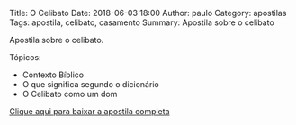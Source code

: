 Title: O Celibato
Date: 2018-06-03 18:00
Author: paulo
Category: apostilas
Tags: apostila, celibato, casamento
Summary: Apostila sobre o celibato

Apostila sobre o celibato.

Tópicos:

- Contexto Bíblico
- O que significa segundo o dicionário
- O Celibato como um dom


[Clique aqui para baixar a apostila completa](https://www.dropbox.com/s/5h351onhl1r2pds/O%20Celibato.pdf?dl=1)